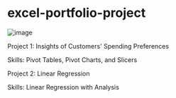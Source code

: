 # excel-portfolio-project

![image](https://github.com/user-attachments/assets/9dc67d87-5a40-47cf-a702-69295df92c24)

Project 1: Insights of Customers' Spending Preferences 

Skills: Pivot Tables, Pivot Charts, and Slicers

Project 2: Linear Regression 

Skills: Linear Regression with Analysis

